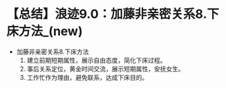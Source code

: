 # 【总结】浪迹9.0：加藤非亲密关系8.下床方法_(new)

-   加藤非亲密关系8.下床方法
    1.  建立前期短期属性，展示自由态度，简化下床过程。
    2.  事后关系定位，黄金时间交流，展示短期属性，安抚女生。
    3.  工作忙作为理由，避免联系，达成下床目的。